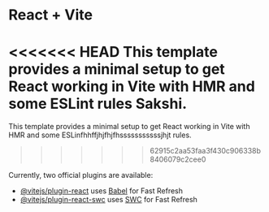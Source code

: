 # React + Vite

<<<<<<< HEAD
This template provides a minimal setup to get React working in Vite with HMR and some ESLint rules Sakshi.
=======
This template provides a minimal setup to get React working in Vite with HMR and some ESLinfhhffjhjfhjfhsssssssssssjhjt rules.
>>>>>>> 62915c2aa53faa3f430c906338b8406079c2cee0

Currently, two official plugins are available:

- [@vitejs/plugin-react](https://github.com/vitejs/vite-plugin-react/blob/main/packages/plugin-react/README.md) uses [Babel](https://babeljs.io/) for Fast Refresh
- [@vitejs/plugin-react-swc](https://github.com/vitejs/vite-plugin-react-swc) uses [SWC](https://swc.rs/) for Fast Refresh
